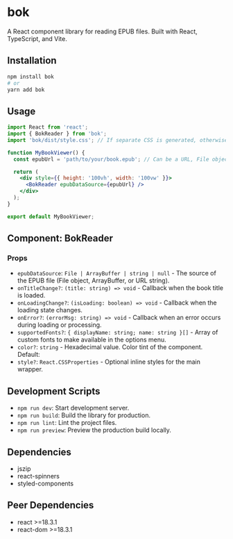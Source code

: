 # bok

A React component library for reading EPUB files. Built with React, TypeScript, and Vite.

## Installation

```bash
npm install bok
# or
yarn add bok
```

## Usage

```jsx
import React from 'react';
import { BokReader } from 'bok';
import 'bok/dist/style.css'; // If separate CSS is generated, otherwise styles might be included

function MyBookViewer() {
  const epubUrl = 'path/to/your/book.epub'; // Can be a URL, File object, or ArrayBuffer

  return (
    <div style={{ height: '100vh', width: '100vw' }}>
      <BokReader epubDataSource={epubUrl} />
    </div>
  );
}

export default MyBookViewer;
```

## Component: BokReader

### Props

*   `epubDataSource`: `File | ArrayBuffer | string | null` - The source of the EPUB file (File object, ArrayBuffer, or URL string).
*   `onTitleChange?`: `(title: string) => void` - Callback when the book title is loaded.
*   `onLoadingChange?`: `(isLoading: boolean) => void` - Callback when the loading state changes.
*   `onError?`: `(errorMsg: string) => void` - Callback when an error occurs during loading or processing.
*   `supportedFonts?`: `{ displayName: string; name: string }[]` - Array of custom fonts to make available in the options menu.
*   `color?`: `string` - Hexadecimal value. Color tint of the component. Default:
*   `style?`: `React.CSSProperties` - Optional inline styles for the main wrapper.

## Development Scripts

*   `npm run dev`: Start development server.
*   `npm run build`: Build the library for production.
*   `npm run lint`: Lint the project files.
*   `npm run preview`: Preview the production build locally.

## Dependencies

*   jszip
*   react-spinners
*   styled-components

## Peer Dependencies

*   react >=18.3.1
*   react-dom >=18.3.1
